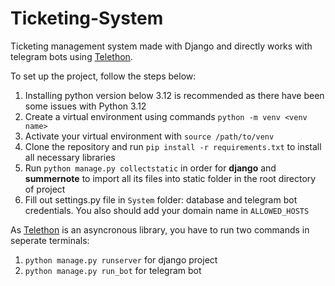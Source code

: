 # Ticketing-System

  
Ticketing management system made with Django and directly works with telegram bots using [Telethon](https://docs.telethon.dev/en/stable/).


To set up the project, follow the steps below:

  1. Installing python version below 3.12 is recommended as there have been some issues with Python 3.12
  2. Create a virtual environment using commands `python -m venv <venv name>`
  3. Activate your virtual environment with `source /path/to/venv`
  4. Clone the repository and run `pip install -r requirements.txt` to install all necessary libraries
  5. Run `python manage.py collectstatic` in order for **django** and **summernote** to import all its files into static folder in the root directory of project
  6. Fill out settings.py file in `System` folder: database and telegram bot credentials. You also should add your domain name in `ALLOWED_HOSTS`

  
As [Telethon](https://docs.telethon.dev/en/stable/) is an asyncronous library, you have to run two commands in seperate terminals:

1.  `python manage.py runserver` for django project
2.  `python manage.py run_bot` for telegram bot